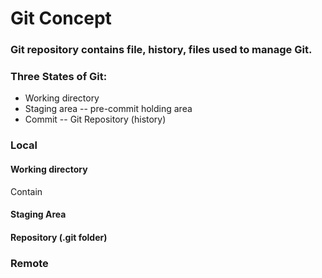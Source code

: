 # Git Concept

### Git repository contains file, history, files used to manage Git.
### Three States of Git:
* Working directory
* Staging area -- pre-commit holding area
* Commit --  Git Repository (history)

### Local
#### Working directory
Contain 

#### Staging Area 

#### Repository (.git folder)
### Remote 

